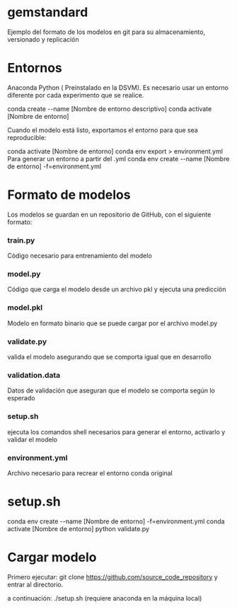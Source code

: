 # gemstandard
Ejemplo del formato de los modelos en git para su almacenamiento, versionado y replicación
# Entornos
Anaconda Python ( Preinstalado en la DSVM). Es necesario usar un entorno diferente por cada experimento que se realice.

conda create --name [Nombre de entorno descriptivo]
conda activate [Nombre de entorno]

Cuando el modelo está listo, exportamos el entorno para que sea reproducible:

conda activate [Nombre de entorno]
conda env export > environment.yml
Para generar un entorno a partir del .yml
conda env create --name [Nombre de entorno] -f=environment.yml
# Formato de modelos
Los modelos se guardan en un repositorio de GitHub, con el siguiente formato:

### train.py
Código necesario para entrenamiento del modelo

### model.py
Código que carga el modelo desde un archivo pkl y ejecuta una predicción

### model.pkl
Modelo en formato binario que se puede cargar por el archivo model.py

### validate.py
valida el modelo asegurando que se comporta igual que en desarrollo

### validation.data
Datos de validación que aseguran que el modelo se comporta según lo esperado

### setup.sh
ejecuta los comandos shell necesarios para generar el entorno, activarlo y validar el modelo

### environment.yml
Archivo necesario para recrear el entorno conda original

# setup.sh
conda env create --name [Nombre de entorno] -f=environment.yml
conda activate [Nombre de entorno]
python validate.py

# Cargar modelo
Primero ejecutar:
git clone https://github.com/source_code_repository y entrar al directorio.

a continuación: ./setup.sh (requiere anaconda en la máquina local)
